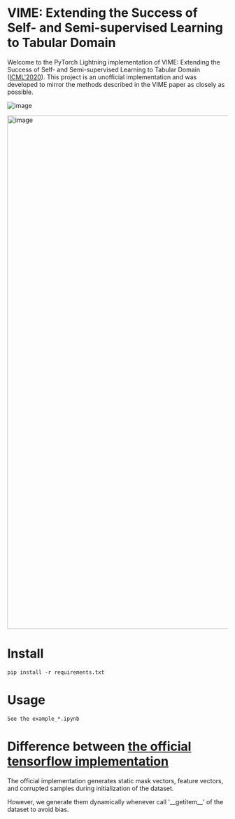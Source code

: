 # VIME: Extending the Success of Self- and Semi-supervised Learning to Tabular Domain

Welcome to the PyTorch Lightning implementation of VIME: Extending the Success of Self- and Semi-supervised Learning to Tabular Domain ([ICML'2020](https://proceedings.neurips.cc/paper/2020/hash/7d97667a3e056acab9aaf653807b4a03-Abstract.html)).
This project is an unofficial implementation and was developed to mirror the methods described in the VIME paper as closely as possible.

![image](https://github.com/Alcoholrithm/VIME---pytorch-implementation/assets/29500858/418e3167-24e1-4c61-b4bb-baa1ff2c652c)

<img width="1172" alt="image" src="https://github.com/Alcoholrithm/VIME---pytorch-implementation/assets/29500858/8fd1a43b-9ef3-4978-aa5a-65f912b7e88e">

# Install

```
pip install -r requirements.txt
```

# Usage

```
See the example_*.ipynb
```

# Difference between [the official tensorflow implementation](https://github.com/jsyoon0823/VIME)

The official implementation generates static mask vectors, feature vectors, and corrupted samples during initialization of the dataset. 

However, we generate them dynamically whenever call '\_\_getitem\_\_' of the dataset to avoid bias.
